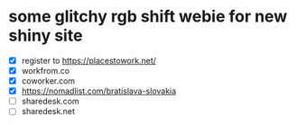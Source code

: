 # some glitchy rgb shift webie for new shiny site

- [x] register to https://placestowork.net/
- [x] workfrom.co
- [x] coworker.com
- [x] https://nomadlist.com/bratislava-slovakia
- [ ] sharedesk.com
- [ ] sharedesk.net
